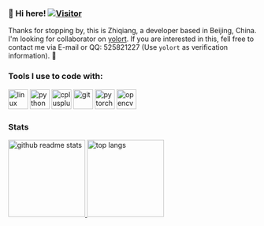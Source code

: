 ### 👋 Hi here! [![Visitor](https://visitor-badge.glitch.me/badge?page_id=zhiqwang.zhiqwang)](https://github.com/zhiqwang/zhiqwang)

Thanks for stopping by, this is Zhiqiang, a developer based in Beijing, China. I'm looking for collaborator on [yolort](https://github.com/zhiqwang/yolov5-rt-stack). If you are interested in this, fell free to contact me via E-mail or QQ: 525821227 (Use `yolort` as verification information). 🥳

### Tools I use to code with:

<p align="left">
  <img src="https://www.vectorlogo.zone/logos/linux/linux-icon.svg" alt="linux" width="40" height="40"/>
  <img src="https://www.vectorlogo.zone/logos/python/python-icon.svg" alt="python" width="40" height="40"/>
  <img src="https://gitee.com/zhiqwang/logos/raw/master/cpp_logo.svg" alt="cplusplus" width="40" height="40"/>
  <img src="https://www.vectorlogo.zone/logos/git-scm/git-scm-icon.svg" alt="git" width="40" height="40"/>
  <img src="https://www.vectorlogo.zone/logos/pytorch/pytorch-icon.svg" alt="pytorch" width="40" height="40"/>
  <img src="https://www.vectorlogo.zone/logos/opencv/opencv-icon.svg" alt="opencv" width="40" height="40"/>
</p>

### Stats

<p align="left">
  <a href="https://github.com/zhiqwang?tab=repositories">
    <img src="https://github-readme-stats.vercel.app/api?username=zhiqwang&count_private=true&show_icons=true&hide=issues" alt="github readme stats" height="156"/>
  </a>
  <a href="https://github.com/zhiqwang?tab=repositories">
    <img src="https://github-readme-stats.anuraghazra1.vercel.app/api/top-langs/?username=zhiqwang&layout=compact&hide=jupyter%20notebook" alt="top langs" height="156"/>
  </a>
</p>
